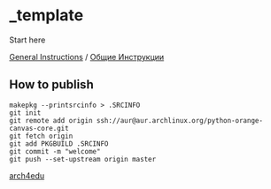 # _template
Start here

[General Instructions](https://wiki.archlinux.org/index.php/PKGBUILD) /
[Общие Инструкции](https://wiki.archlinux.org/index.php/PKGBUILD_(%D0%A0%D1%83%D1%81%D1%81%D0%BA%D0%B8%D0%B9))

## Нow to publish

```
makepkg --printsrcinfo > .SRCINFO
git init
git remote add origin ssh://aur@aur.archlinux.org/python-orange-canvas-core.git
git fetch origin
git add PKGBUILD .SRCINFO
git commit -m "welcome"
git push --set-upstream origin master
```

[arch4edu](https://github.com/arch4edu/arch4edu)
